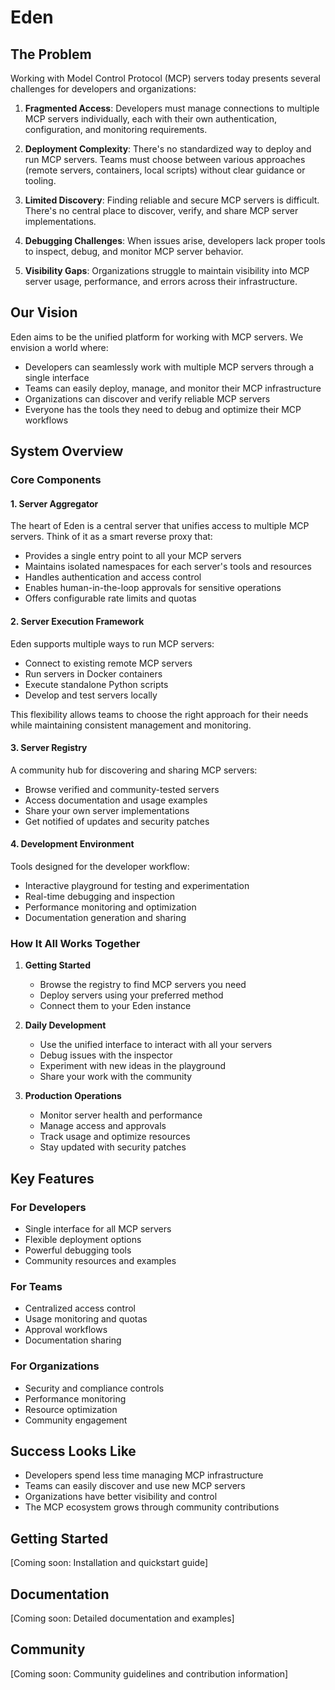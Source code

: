 # Eden

## The Problem
Working with Model Control Protocol (MCP) servers today presents several challenges for developers and organizations:

1. **Fragmented Access**: Developers must manage connections to multiple MCP servers individually, each with their own authentication, configuration, and monitoring requirements.

2. **Deployment Complexity**: There's no standardized way to deploy and run MCP servers. Teams must choose between various approaches (remote servers, containers, local scripts) without clear guidance or tooling.

3. **Limited Discovery**: Finding reliable and secure MCP servers is difficult. There's no central place to discover, verify, and share MCP server implementations.

4. **Debugging Challenges**: When issues arise, developers lack proper tools to inspect, debug, and monitor MCP server behavior.

5. **Visibility Gaps**: Organizations struggle to maintain visibility into MCP server usage, performance, and errors across their infrastructure.

## Our Vision
Eden aims to be the unified platform for working with MCP servers. We envision a world where:

- Developers can seamlessly work with multiple MCP servers through a single interface
- Teams can easily deploy, manage, and monitor their MCP infrastructure
- Organizations can discover and verify reliable MCP servers
- Everyone has the tools they need to debug and optimize their MCP workflows

## System Overview

### Core Components

#### 1. Server Aggregator
The heart of Eden is a central server that unifies access to multiple MCP servers. Think of it as a smart reverse proxy that:
- Provides a single entry point to all your MCP servers
- Maintains isolated namespaces for each server's tools and resources
- Handles authentication and access control
- Enables human-in-the-loop approvals for sensitive operations
- Offers configurable rate limits and quotas

#### 2. Server Execution Framework
Eden supports multiple ways to run MCP servers:
- Connect to existing remote MCP servers
- Run servers in Docker containers
- Execute standalone Python scripts
- Develop and test servers locally

This flexibility allows teams to choose the right approach for their needs while maintaining consistent management and monitoring.

#### 3. Server Registry
A community hub for discovering and sharing MCP servers:
- Browse verified and community-tested servers
- Access documentation and usage examples
- Share your own server implementations
- Get notified of updates and security patches

#### 4. Development Environment
Tools designed for the developer workflow:
- Interactive playground for testing and experimentation
- Real-time debugging and inspection
- Performance monitoring and optimization
- Documentation generation and sharing

### How It All Works Together

1. **Getting Started**
   - Browse the registry to find MCP servers you need
   - Deploy servers using your preferred method
   - Connect them to your Eden instance

2. **Daily Development**
   - Use the unified interface to interact with all your servers
   - Debug issues with the inspector
   - Experiment with new ideas in the playground
   - Share your work with the community

3. **Production Operations**
   - Monitor server health and performance
   - Manage access and approvals
   - Track usage and optimize resources
   - Stay updated with security patches

## Key Features

### For Developers
- Single interface for all MCP servers
- Flexible deployment options
- Powerful debugging tools
- Community resources and examples

### For Teams
- Centralized access control
- Usage monitoring and quotas
- Approval workflows
- Documentation sharing

### For Organizations
- Security and compliance controls
- Performance monitoring
- Resource optimization
- Community engagement

## Success Looks Like
- Developers spend less time managing MCP infrastructure
- Teams can easily discover and use new MCP servers
- Organizations have better visibility and control
- The MCP ecosystem grows through community contributions

## Getting Started
[Coming soon: Installation and quickstart guide]

## Documentation
[Coming soon: Detailed documentation and examples]

## Community
[Coming soon: Community guidelines and contribution information]
